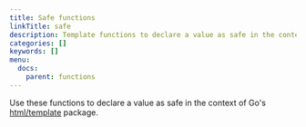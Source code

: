 ```yaml
---
title: Safe functions
linkTitle: safe
description: Template functions to declare a value as safe in the context of Go's html/template package.
categories: []
keywords: []
menu:
  docs:
    parent: functions
---
```


Use these functions to declare a value as safe in the context of Go's [html/template] package.

[html/template]: https://pkg.go.dev/html/template
